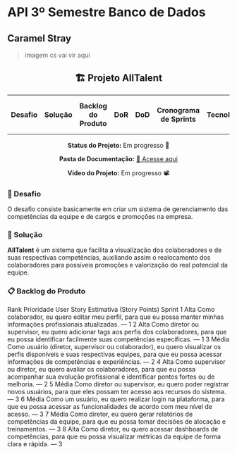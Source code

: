 # **API 3º Semestre Banco de Dados**
## **Caramel Stray**

>imagem cs vai vir aqui

<h2 align="center">🏗️ Projeto AllTalent</h2>

<table align="center">
  <tr>
    <th>Desafio</th>
    <th>Solução</th>
    <th>Backlog do Produto</th>
    <th>DoR</th>
    <th>DoD</th>
    <th>Cronograma de Sprints</th>
    <th>Tecnologias</th>
    <th>Manual de Instalação</th>
    <th>Manual de Branchs</th>
    <th>Product Backlog → DOR e DOD</th>
    <th>Manual do Usuário</th>
    <th>Equipe</th>
  </tr>
</table>

<p align="center"><b>Status do Projeto:</b> Em progresso 🚧</p>

<p align="center">
  <b>Pasta de Documentação:</b>
  <a href="LINK-DA-SUA-PASTA" target="_blank">📄 Acesse aqui</a>
</p>

<p align="center"><b>Vídeo do Projeto:</b> Em progresso 📽️</p>

<h3>🏅 Desafio</h3>
<p>
O desafio consiste basicamente em criar um sistema de gerenciamento das competências da equipe e de cargos e promoções na empresa.
</p>

<h3>🏅 Solução</h3>
<p>
<b>AllTalent</b> é um sistema que facilita a visualização dos colaboradores e de suas respectivas competências, auxiliando assim o realocamento dos colaboradores para possíveis promoções e valorização do real potencial da equipe.
</p>
<h3>📋 Backlog do Produto</h3>
Rank	Prioridade	User Story	Estimativa (Story Points)	Sprint
1	Alta	Como colaborador, eu quero editar meu perfil, para que eu possa manter minhas informações profissionais atualizadas.	—	1
2	Alta	Como diretor ou supervisor, eu quero adicionar tags aos perfis dos colaboradores, para que eu possa identificar facilmente suas competências específicas.	—	1
3	Média	Como usuário (diretor, supervisor ou colaborador), eu quero visualizar os perfis disponíveis e suas respectivas equipes, para que eu possa acessar informações de competências e experiências.	—	2
4	Alta	Como supervisor ou diretor, eu quero avaliar os colaboradores, para que eu possa acompanhar sua evolução profissional e identificar pontos fortes ou de melhoria.	—	2
5	Média	Como diretor ou supervisor, eu quero poder registrar novos usuários, para que eles possam ter acesso aos recursos do sistema.	—	3
6	Média	Como um usuário, eu quero realizar login na plataforma, para que eu possa acessar as funcionalidades de acordo com meu nível de acesso.	—	3
7	Média	Como diretor, eu quero gerar relatórios de competências da equipe, para que eu possa tomar decisões de alocação e treinamentos.	—	3
8	Alta	Como diretor, eu quero acessar dashboards de competências, para que eu possa visualizar métricas da equipe de forma clara e rápida.	—	3


